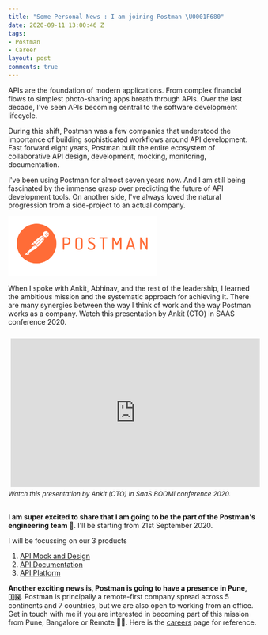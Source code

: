 ```yaml
---
title: "Some Personal News : I am joining Postman \U0001F680"
date: 2020-09-11 13:00:46 Z
tags:
- Postman
- Career
layout: post
comments: true
---
```


APIs are the foundation of modern applications. From complex financial flows to simplest photo-sharing apps breath through APIs. Over the last decade, I've seen APIs becoming central to the software development lifecycle.

During this shift, Postman was a few companies that understood the importance of building sophisticated workflows around API development. Fast forward eight years, Postman built the entire ecosystem of collaborative API design, development, mocking, monitoring, documentation.

I've been using Postman for almost seven years now. And I am still being fascinated by the immense grasp over predicting the future of API development tools. On another side, I've always loved the natural progression from a side-project to an actual company.

<img class="rounded mx-auto d-block" src="/public/images/pm-orange-logo-horiz.svg" width="60%" style="min-width:150px;"/>

When I spoke with Ankit, Abhinav, and the rest of the leadership, I learned the ambitious mission and the systematic approach for achieving it. There are many synergies between the way I think of work and the way Postman works as a company. Watch this presentation by Ankit (CTO) in SAAS conference 2020.

<div class="row" style="margin-top: 20px; margin-bottom: 20px">
      <div class="col-sm-12 col-md-6 offset-md-3">
         <div style="margin-bottom:30px">
            <iframe style="display: block; margin: auto; min-height: 300px; padding: 5px" width="100%" src="https://www.youtube.com/embed/dKg0nb9DOOY" frameborder="0" allow="accelerometer; autoplay; encrypted-media; gyroscope; picture-in-picture" allowfullscreen></iframe>
            <i style="font-size:13px">Watch this presentation by Ankit (CTO) in SaaS BOOMi conference 2020.</i>
         </div>         
   </div>
</div>

**I am super excited to share that I am going to be the part of the Postman's engineering team 🎉**. I'll be starting from 21st September 2020.

I will be focussing on our 3 products

1. [API Mock and Design](https://www.postman.com/features/mock-api/)
2. [API Documentation](https://www.postman.com/api-documentation-tool/)
3. [API Platform](https://www.postman.com/api-platform/)

**Another exciting news is, Postman is going to have a presence in Pune, 🇮🇳**. Postman is principally a remote-first company spread across 5 continents and 7 countries, but we are also open to working from an office. Get in touch with me if you are interested in becoming part of this mission from Pune, Bangalore or Remote 🙇‍♂️. Here is the [careers](https://www.postman.com/careers/open-positions/) page for reference.
